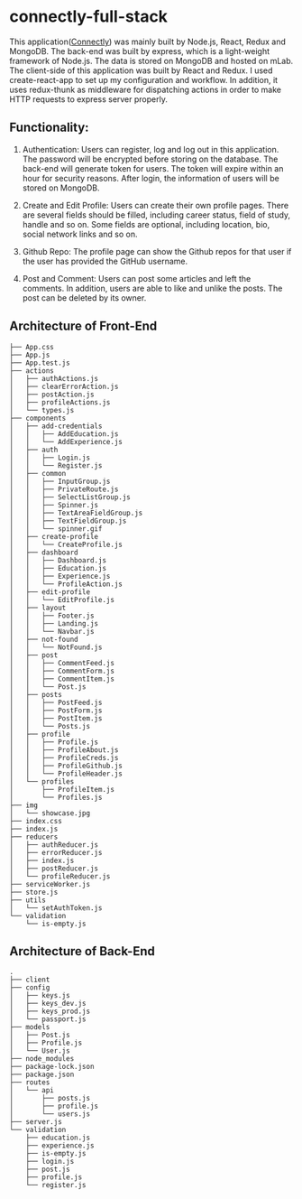 # connectly-full-stack
This application([Connectly](https://quiet-atoll-38277.herokuapp.com)) was mainly built by Node.js, React, Redux and MongoDB. The back-end was built by express, which is a light-weight framework of Node.js. The data is stored on MongoDB and hosted on mLab. The client-side of this application was built by React and Redux. I used create-react-app to set up my configuration and workflow. In addition, it uses redux-thunk as middleware for dispatching actions in order to make HTTP requests to express server properly.


## Functionality:
1. Authentication:
    Users can register, log and log out in this application. The password will be encrypted before storing on the database. The back-end will generate token for users. The token will expire within an hour for security reasons. After login, the information of users will be stored on MongoDB.

2. Create and Edit Profile:
    Users can create their own profile pages. There are several fields should be filled, including career status, field of study, handle and so on. Some fields are optional, including location, bio, social network links and so on. 

3. Github Repo:
    The profile page can show the Github repos for that user if the user has provided the GitHub username. 

3. Post and Comment:
    Users can post some articles and left the comments. In addition, users are able to like and unlike the posts. The post can be deleted by its owner.


## Architecture of Front-End
```
├── App.css
├── App.js
├── App.test.js
├── actions
│   ├── authActions.js
│   ├── clearErrorAction.js
│   ├── postAction.js
│   ├── profileActions.js
│   └── types.js
├── components
│   ├── add-credentials
│   │   ├── AddEducation.js
│   │   └── AddExperience.js
│   ├── auth
│   │   ├── Login.js
│   │   └── Register.js
│   ├── common
│   │   ├── InputGroup.js
│   │   ├── PrivateRoute.js
│   │   ├── SelectListGroup.js
│   │   ├── Spinner.js
│   │   ├── TextAreaFieldGroup.js
│   │   ├── TextFieldGroup.js
│   │   └── spinner.gif
│   ├── create-profile
│   │   └── CreateProfile.js
│   ├── dashboard
│   │   ├── Dashboard.js
│   │   ├── Education.js
│   │   ├── Experience.js
│   │   └── ProfileAction.js
│   ├── edit-profile
│   │   └── EditProfile.js
│   ├── layout
│   │   ├── Footer.js
│   │   ├── Landing.js
│   │   └── Navbar.js
│   ├── not-found
│   │   └── NotFound.js
│   ├── post
│   │   ├── CommentFeed.js
│   │   ├── CommentForm.js
│   │   ├── CommentItem.js
│   │   └── Post.js
│   ├── posts
│   │   ├── PostFeed.js
│   │   ├── PostForm.js
│   │   ├── PostItem.js
│   │   └── Posts.js
│   ├── profile
│   │   ├── Profile.js
│   │   ├── ProfileAbout.js
│   │   ├── ProfileCreds.js
│   │   ├── ProfileGithub.js
│   │   └── ProfileHeader.js
│   └── profiles
│       ├── ProfileItem.js
│       └── Profiles.js
├── img
│   └── showcase.jpg
├── index.css
├── index.js
├── reducers
│   ├── authReducer.js
│   ├── errorReducer.js
│   ├── index.js
│   ├── postReducer.js
│   └── profileReducer.js
├── serviceWorker.js
├── store.js
├── utils
│   └── setAuthToken.js
└── validation
    └── is-empty.js
```


## Architecture of Back-End
```
.
├── client
├── config
│   ├── keys.js
│   ├── keys_dev.js
│   ├── keys_prod.js
│   └── passport.js
├── models
│   ├── Post.js
│   ├── Profile.js
│   └── User.js
├── node_modules
├── package-lock.json
├── package.json
├── routes
│   └── api
│       ├── posts.js
│       ├── profile.js
│       └── users.js
├── server.js
└── validation
    ├── education.js
    ├── experience.js
    ├── is-empty.js
    ├── login.js
    ├── post.js
    ├── profile.js
    └── register.js
```